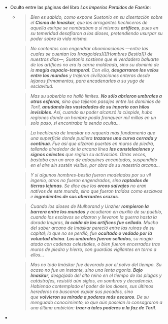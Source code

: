 - Oculto entre las páginas del libro *Los Imperios Perdidos de Faerûn*:
	- > *Bien es sabido, como expone Suetonio en su disertación sobre el __Cisma de Imaskar__, que los arrogantes hechiceros de aquella estirpe se nombraban a sí mismos __artífices__, pues en su temeridad desafiaron a los dioses, pretendiendo usurpar su poder sobre la vida misma.*
	  
	  > *No contentos con engendrar abominaciones —entre las cuales se cuentan los [trasgoides]([[Hombres Bestia]]) de nuestros días—, Suetonio sostiene que el verdadero baluarte de los artífices no era la carne moldeada, sino su dominio de la __magia espacio-temporal__. Con ella, __desgarraron los velos entre los mundos__ y trajeron civilizaciones enteras desde lejanos firmamentos, para encadenarlas a su yugo de esclavitud.*
	  
	  > *Mas su soberbia no halló límites. __No sólo abrieron umbrales a otras esferas__, sino que tejieron pasajes entre los dominios de Toril, __anudando las vastedades de su imperio con hilos invisibles__. Así, cuando su poder alcanzó la cúspide, hubo regiones donde un hombre podía franquear mil millas en un solo paso, si encontraba la senda oculta...*
	  
	  > *La hechicería de Imaskar no requería más fundamento que una superficie donde pudiera __trazarse una curva cerrada y continua__. Fue así que alzaron puertas en muros de piedra, tallando alrededor de la arcana línea __las constelaciones y signos celestes__ que regían su activación. Otras veces, bastaba con un arco de adoquines encantados, suspendido en el aire sin sostén visible, por obra de su maestría arcana...*
	  
	  > *Y si algunos hombres-bestia fueron modelados por su vil ingenio, otros no fueron engendrados, sino __raptados de tierras lejanas__. Se dice que los __orcos salvajes__ no eran nativos de este mundo, sino que fueron traídos como esclavos e __ingredientes de sus aberrantes cruzas__.*
	  
	  > *Cuando los dioses de Mulhorand y Unzher __rompieron la barrera entre los mundos__ y acudieron en auxilio de su pueblo, cuando los esclavos se alzaron y llevaron la guerra hasta la dorada Inupras, __la caída de los artífices fue sellada__. Mucho del saber arcano de Imáskar pereció entre las ruinas de su capital; lo que no se perdió, fue __ocultado o vedado por la voluntad divina__. __Los umbrales fueron sellados__, su magia atada con cadenas celestiales, o bien fueron encerrados tras muros de piedra y hierro, con guardias vigilantes en torno a ellos...*
	  
	  > *Mas no todo Imáskar fue devorado por el polvo del tiempo. Su ocaso no fue un instante, sino una lenta agonía. **Bajo Imaskar**, desgajado del alto reino en el tiempo de las plagas y catástrofes, resistió aún siglos, en sombras y decadencia. Habiendo contemplado el poder de los dioses, sus últimos herederos no buscaron expiar sus pecados, sino que **volvieron su mirada a poderes más oscuros**. De su menguado conocimiento, lo que aún poseían lo consagraron a una última ambición: **traer a tales poderes a la faz de Toril**.*
-